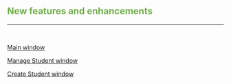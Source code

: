 ## <span style="color:#70ad47">New features and enhancements</span><br>

---

<br>

[Main window](/StudentApp/Release-Notes-About-this-release/New-features-and-enhancements/Main-window.md)

[Manage Student window](/StudentApp/Release-Notes-About-this-release/New-features-and-enhancements/Manage-Student-window.md)

[Create Student window](/StudentApp/Release-Notes-About-this-release/New-features-and-enhancements/Create-Student-window.md)
